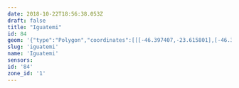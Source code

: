 ```yaml
---
date: 2018-10-22T18:56:38.053Z
draft: false
title: "Iguatemi"
id: 84
geom: '{"type":"Polygon","coordinates":[[[-46.397407,-23.615801],[-46.397483,-23.615705],[-46.397477,-23.615102],[-46.397276,-23.614566],[-46.397081,-23.614281],[-46.397249,-23.613774],[-46.397616,-23.613035],[-46.397654,-23.612589],[-46.397746,-23.612404],[-46.398105,-23.612151],[-46.398175,-23.611875],[-46.398353,-23.611644],[-46.398532,-23.611584],[-46.398709,-23.611416],[-46.398716,-23.611339],[-46.398804,-23.611327],[-46.398946,-23.611026],[-46.39923,-23.610866],[-46.399437,-23.610634],[-46.39979,-23.610551],[-46.39994,-23.610367],[-46.399878,-23.610267],[-46.399977,-23.610217],[-46.399975,-23.610104],[-46.400095,-23.609995],[-46.400427,-23.609851],[-46.400467,-23.609729],[-46.400661,-23.609604],[-46.401006,-23.609474],[-46.401214,-23.609255],[-46.401803,-23.608962],[-46.401898,-23.608816],[-46.401859,-23.608714],[-46.401904,-23.608643],[-46.402039,-23.608631],[-46.402149,-23.608464],[-46.402476,-23.608311],[-46.402588,-23.608102],[-46.402896,-23.608013],[-46.403272,-23.607765],[-46.403455,-23.607525],[-46.403718,-23.607368],[-46.403805,-23.607403],[-46.403922,-23.607315],[-46.403975,-23.607121],[-46.404112,-23.607016],[-46.404365,-23.606992],[-46.40465,-23.606619],[-46.404581,-23.606279],[-46.404768,-23.606132],[-46.404913,-23.605624],[-46.405121,-23.605601],[-46.40584,-23.604858],[-46.406378,-23.604785],[-46.406468,-23.604569],[-46.406579,-23.604496],[-46.406713,-23.604601],[-46.407305,-23.604436],[-46.40754,-23.60415],[-46.407904,-23.604001],[-46.40809,-23.603747],[-46.408302,-23.60358],[-46.410106,-23.603043],[-46.410437,-23.603068],[-46.410581,-23.602704],[-46.410758,-23.602581],[-46.411023,-23.602646],[-46.411376,-23.602616],[-46.411837,-23.602506],[-46.412086,-23.602371],[-46.412204,-23.602525],[-46.412408,-23.602496],[-46.412493,-23.602419],[-46.412564,-23.60217],[-46.41293,-23.602003],[-46.413003,-23.601723],[-46.413202,-23.601393],[-46.413558,-23.601135],[-46.413802,-23.600806],[-46.414089,-23.59959],[-46.414613,-23.599057],[-46.41479,-23.598718],[-46.414944,-23.598588],[-46.414908,-23.598352],[-46.415115,-23.597378],[-46.415321,-23.597128],[-46.415449,-23.596829],[-46.415694,-23.596657],[-46.416272,-23.59669],[-46.416264,-23.59652],[-46.416016,-23.596277],[-46.415871,-23.59603],[-46.415908,-23.595792],[-46.416311,-23.594991],[-46.417788,-23.593132],[-46.4179,-23.592853],[-46.418357,-23.592548],[-46.418645,-23.59249],[-46.418725,-23.592304],[-46.419461,-23.59232],[-46.419746,-23.592071],[-46.420253,-23.591988],[-46.420387,-23.592078],[-46.420383,-23.592184],[-46.420588,-23.592343],[-46.420856,-23.592385],[-46.421149,-23.592591],[-46.421409,-23.592638],[-46.421585,-23.592797],[-46.422137,-23.593057],[-46.422485,-23.593048],[-46.422756,-23.593198],[-46.423227,-23.593293],[-46.423616,-23.593287],[-46.42418,-23.593419],[-46.424935,-23.59341],[-46.425555,-23.593488],[-46.426217,-23.593412],[-46.426907,-23.593753],[-46.427274,-23.593855],[-46.429171,-23.594649],[-46.429562,-23.594693],[-46.429852,-23.594796],[-46.430069,-23.594749],[-46.430263,-23.594581],[-46.430515,-23.594628],[-46.430692,-23.594511],[-46.430684,-23.594305],[-46.4309,-23.593875],[-46.431474,-23.594015],[-46.431617,-23.594185],[-46.431681,-23.594508],[-46.431765,-23.594555],[-46.432217,-23.594399],[-46.432725,-23.594026],[-46.433039,-23.59393],[-46.433412,-23.593688],[-46.434208,-23.593762],[-46.434928,-23.593944],[-46.435314,-23.593922],[-46.43562,-23.593781],[-46.436031,-23.593313],[-46.436488,-23.59303],[-46.436852,-23.593223],[-46.437011,-23.593501],[-46.437165,-23.593596],[-46.437486,-23.593596],[-46.438071,-23.593488],[-46.43862,-23.593212],[-46.438857,-23.592847],[-46.43924,-23.59258],[-46.439301,-23.592245],[-46.439633,-23.591738],[-46.439874,-23.591678],[-46.44032,-23.591907],[-46.440464,-23.591865],[-46.440569,-23.591675],[-46.440558,-23.591374],[-46.440811,-23.591309],[-46.441115,-23.591408],[-46.441355,-23.591394],[-46.442242,-23.59152],[-46.442801,-23.591839],[-46.442688,-23.592287],[-46.442752,-23.592842],[-46.442823,-23.593012],[-46.443022,-23.59314],[-46.443168,-23.593098],[-46.443378,-23.592917],[-46.443835,-23.592794],[-46.444925,-23.592684],[-46.445262,-23.592771],[-46.445689,-23.593012],[-46.446652,-23.593214],[-46.447155,-23.593124],[-46.447889,-23.593087],[-46.44912,-23.593383],[-46.45021,-23.593218],[-46.452149,-23.593327],[-46.453606,-23.593843],[-46.454372,-23.593846],[-46.45464,-23.593932],[-46.454817,-23.594042],[-46.454936,-23.594298],[-46.455302,-23.594514],[-46.455465,-23.594474],[-46.455806,-23.594217],[-46.455993,-23.5942],[-46.456802,-23.594668],[-46.457044,-23.594991],[-46.457737,-23.595593],[-46.458343,-23.596278],[-46.45926,-23.597103],[-46.459372,-23.597305],[-46.459219,-23.5976],[-46.45926,-23.597789],[-46.460084,-23.597905],[-46.460467,-23.597895],[-46.461129,-23.597359],[-46.461682,-23.59726],[-46.461745,-23.597476],[-46.461744,-23.597949],[-46.461539,-23.598569],[-46.461149,-23.598785],[-46.460194,-23.598811],[-46.459863,-23.598883],[-46.459465,-23.599089],[-46.459295,-23.599264],[-46.458953,-23.600322],[-46.458715,-23.600684],[-46.458546,-23.601093],[-46.458223,-23.601391],[-46.458332,-23.602101],[-46.458033,-23.602822],[-46.457715,-23.602806],[-46.457577,-23.602926],[-46.456259,-23.606092],[-46.456091,-23.606355],[-46.455349,-23.607065],[-46.456094,-23.608095],[-46.455511,-23.608768],[-46.455362,-23.609549],[-46.455156,-23.609868],[-46.454895,-23.609995],[-46.454918,-23.610221],[-46.454545,-23.610223],[-46.453155,-23.610805],[-46.452332,-23.611083],[-46.451536,-23.611577],[-46.451112,-23.611937],[-46.450871,-23.611989],[-46.450663,-23.612166],[-46.450438,-23.612262],[-46.44979,-23.612896],[-46.44969,-23.613162],[-46.449242,-23.613805],[-46.449209,-23.613939],[-46.448529,-23.614486],[-46.448241,-23.614945],[-46.447972,-23.615227],[-46.447596,-23.615478],[-46.447232,-23.615906],[-46.446513,-23.616165],[-46.446184,-23.616454],[-46.44602,-23.616685],[-46.445114,-23.6165],[-46.444881,-23.616389],[-46.444514,-23.616419],[-46.444397,-23.616485],[-46.444117,-23.616449],[-46.444007,-23.616511],[-46.443505,-23.616457],[-46.441758,-23.616957],[-46.440358,-23.618205],[-46.439558,-23.618545],[-46.439112,-23.618804],[-46.439034,-23.618978],[-46.438584,-23.619211],[-46.438261,-23.619563],[-46.437788,-23.619755],[-46.437654,-23.619933],[-46.4372,-23.620037],[-46.437146,-23.620131],[-46.436901,-23.620193],[-46.436852,-23.620275],[-46.436793,-23.62022],[-46.436519,-23.620268],[-46.436457,-23.62043],[-46.435651,-23.620867],[-46.435303,-23.621212],[-46.435252,-23.621407],[-46.434808,-23.621907],[-46.434636,-23.622236],[-46.434213,-23.622483],[-46.433697,-23.622503],[-46.432386,-23.622839],[-46.432212,-23.623041],[-46.431807,-23.623334],[-46.431106,-23.624148],[-46.430831,-23.624597],[-46.430893,-23.624743],[-46.430819,-23.625079],[-46.430886,-23.625195],[-46.43086,-23.625282],[-46.430464,-23.625994],[-46.429837,-23.626757],[-46.429282,-23.627282],[-46.429136,-23.627744],[-46.428707,-23.62807],[-46.428435,-23.628201],[-46.428424,-23.628428],[-46.42851,-23.628602],[-46.428759,-23.628806],[-46.428828,-23.629137],[-46.429073,-23.629633],[-46.429415,-23.630004],[-46.429679,-23.630424],[-46.429667,-23.631219],[-46.429467,-23.632333],[-46.429641,-23.633845],[-46.429978,-23.634561],[-46.430049,-23.635567],[-46.429952,-23.6362],[-46.430108,-23.636454],[-46.429765,-23.636415],[-46.428436,-23.636986],[-46.427244,-23.637642],[-46.42675,-23.638016],[-46.426469,-23.638333],[-46.425835,-23.639153],[-46.425679,-23.639483],[-46.425108,-23.639721],[-46.424706,-23.640014],[-46.424358,-23.640732],[-46.424402,-23.641603],[-46.424572,-23.642547],[-46.424569,-23.643004],[-46.424413,-23.643625],[-46.424058,-23.64424],[-46.423802,-23.644412],[-46.423727,-23.644553],[-46.423464,-23.644687],[-46.42337,-23.644908],[-46.423214,-23.645052],[-46.423127,-23.645036],[-46.422731,-23.644554],[-46.422292,-23.644317],[-46.422049,-23.644277],[-46.421817,-23.644161],[-46.421624,-23.643969],[-46.421107,-23.643642],[-46.42112,-23.643488],[-46.421401,-23.64325],[-46.421275,-23.642868],[-46.421299,-23.642366],[-46.421064,-23.641922],[-46.421078,-23.641722],[-46.420522,-23.641216],[-46.420201,-23.641079],[-46.419636,-23.641097],[-46.419176,-23.641193],[-46.417794,-23.641145],[-46.417372,-23.640991],[-46.416796,-23.640561],[-46.416107,-23.640577],[-46.415792,-23.640138],[-46.415317,-23.640135],[-46.415001,-23.639718],[-46.41443,-23.639323],[-46.414304,-23.638557],[-46.414018,-23.637826],[-46.413791,-23.636176],[-46.413467,-23.635894],[-46.412794,-23.635562],[-46.412514,-23.635552],[-46.412086,-23.635696],[-46.411749,-23.635545],[-46.411147,-23.63476],[-46.41058,-23.634423],[-46.410501,-23.634146],[-46.409923,-23.633864],[-46.408876,-23.633543],[-46.408306,-23.632824],[-46.40778,-23.632463],[-46.407226,-23.632326],[-46.406765,-23.632041],[-46.406722,-23.631749],[-46.406903,-23.630645],[-46.406695,-23.630264],[-46.406524,-23.62955],[-46.407258,-23.628906],[-46.407292,-23.628828],[-46.40719,-23.628255],[-46.407258,-23.628045],[-46.40777,-23.627466],[-46.40815,-23.627302],[-46.408244,-23.627074],[-46.408198,-23.626691],[-46.40786,-23.626517],[-46.40741,-23.625698],[-46.407227,-23.625603],[-46.407204,-23.624801],[-46.406856,-23.624101],[-46.406673,-23.623466],[-46.406253,-23.623064],[-46.405848,-23.623226],[-46.405514,-23.623024],[-46.405211,-23.622969],[-46.404543,-23.623254],[-46.403506,-23.623864],[-46.403258,-23.623948],[-46.403043,-23.623846],[-46.402753,-23.623327],[-46.402336,-23.622922],[-46.401867,-23.62276],[-46.40134,-23.622488],[-46.400933,-23.622392],[-46.400749,-23.622125],[-46.400693,-23.621821],[-46.400418,-23.62118],[-46.400382,-23.621008],[-46.400465,-23.62048],[-46.400084,-23.620213],[-46.399279,-23.619906],[-46.3987,-23.619389],[-46.398057,-23.618995],[-46.397911,-23.618764],[-46.397871,-23.618484],[-46.397624,-23.618172],[-46.39761,-23.618064],[-46.397543,-23.617242],[-46.397666,-23.61687],[-46.397602,-23.616355],[-46.397643,-23.616062],[-46.397407,-23.615801]]]}'
slug: 'iguatemi'
name: 'Iguatemi'
sensors:
id: '84'
zone_id: '1'
---
```

		